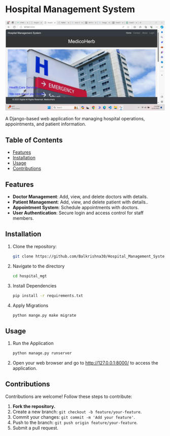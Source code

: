 # Hospital Management System

![Project Image](https://github.com/Balkrishna30/Hospital_Management_System/blob/main/static/images/Screenshot%202023-12-25%20152000.png)

A Django-based web application for managing hospital operations, appointments, and patient information.

## Table of Contents

- [Features](#features)
- [Installation](#installation)
- [Usage](#usage)
- [Contributions](#contributions)

## Features

- **Doctor Management**: Add, view, and delete doctors with details.
- **Patient Management**: Add, view, and delete patient with details..
- **Appointment System**: Schedule appointments with doctors.
- **User Authentication**: Secure login and access control for staff members.

## Installation

1. Clone the repository:

   ```bash
   git clone https://github.com/Balkrishna30/Hospital_Management_System.git

2. Navigate to the directory
   ```bash
   cd hospital_mgt

3. Install Dependencies
   ```bash
   pip install -r requirements.txt

4. Apply Migrations
   ```bash
   python mange.py make migrate

## Usage

1. Run the Application
   ```bash
   python manage.py runserver

2. Open your web browser and go to http://127.0.0.1:8000/ to access the application.

## Contributions

   Contributions are welcome! Follow these steps to contribute:
   
   1. **Fork the repository.**
   2. Create a new branch: `git checkout -b feature/your-feature`.
   3. Commit your changes: `git commit -m 'Add your feature'`.
   4. Push to the branch: `git push origin feature/your-feature`.
   5. Submit a pull request.
